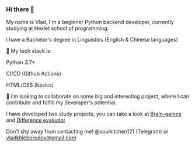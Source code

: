### Hi there 👋

My name is Vlad, I'm a beginner Python backend developer, currently studying at Hexlet school of programming.

I have a Bachelor's degree in Linguistics (English & Chinese languages)

🔭 My tech stack is:

Python 3.7*

CI/CD (Github Actions)

HTML/CSS (basics)


👯 I’m looking to collaborate on some big and interesting project, where I can contribute and fulfill my developer's potential.


I have developed two study projects, you can take a look at [Brain-games](https://github.com/CyberWarrior91/python-project-49) and [Difference evaluator](https://github.com/CyberWarrior91/python-project-50)


Don't shy away from contacting me! @soulkitchen121 (Telegram) or vladkhleborodov@gmail.com




<!--
**CyberWarrior91/CyberWarrior91** is a ✨ _special_ ✨ repository because its `README.md` (this file) appears on your GitHub profile.

Here are some ideas to get you started:

- 🔭 I’m currently working on ...
- 🌱 I’m currently learning ...
- 👯 I’m looking to collaborate on ...
- 🤔 I’m looking for help with ...
- 💬 Ask me about ...
- 📫 How to reach me: ...
- 😄 Pronouns: ...
- ⚡ Fun fact: ...
-->
